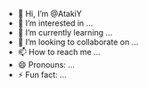 - 👋 Hi, I’m @AtakiY
- 👀 I’m interested in ...
- 🌱 I’m currently learning ...
- 💞️ I’m looking to collaborate on ...
- 📫 How to reach me ...
- 😄 Pronouns: ...
- ⚡ Fun fact: ...

<!---
AtakiY/AtakiY is a ✨ special ✨ repository because its `README.md` (this file) appears on your GitHub profile.
You can click the Preview link to take a look at your changes.
--->
